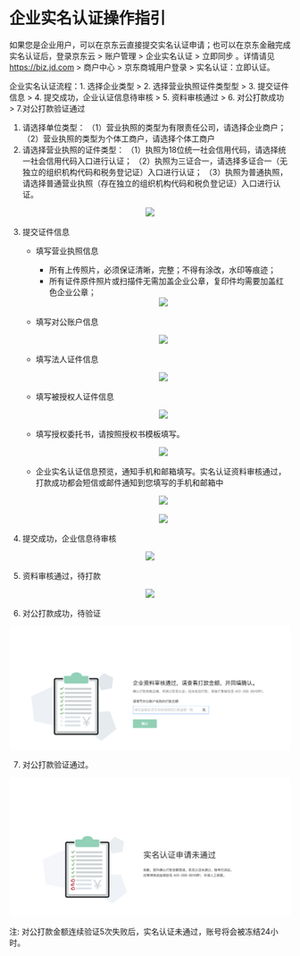 # 企业实名认证操作指引

如果您是企业用户，可以在京东云直接提交实名认证申请；也可以在京东金融完成实名认证后，登录京东云 > 账户管理 > 企业实名认证 > 立即同步 。详情请见 https://biz.jd.com > 商户中心 > 京东商城用户登录 > 实名认证：立即认证。

企业实名认证流程：1. 选择企业类型  > 2. 选择营业执照证件类型型  > 3. 提交证件信息 > 4. 提交成功，企业认证信息待审核 > 5. 资料审核通过 > 6. 对公打款成功 > 7.对公打款验证通过

 1. 请选择单位类型：
 （1）营业执照的类型为有限责任公司，请选择企业商户；
 （2）营业执照的类型为个体工商户，请选择个体工商户
 2. 请选择营业执照的证件类型：
 （1）执照为18位统一社会信用代码，请选择统一社会信用代码入口进行认证；
 （2）执照为三证合一，请选择多证合一（无独立的组织机构代码和税务登记证）入口进行认证；
 （3）执照为普通执照，请选择普通营业执照（存在独立的组织机构代码和税负登记证）入口进行认证。
 <div align=center><img src="https://github.com/jdcloudcom/cn/blob/edit/image/User/Real%20name%20verification/Business%20account%20verification/%E9%80%89%E6%8B%A9%E4%BC%81%E4%B8%9A%E7%B1%BB%E5%9E%8B.png"></div>

 3. 提交证件信息

    - 填写营业执照信息
        - 所有上传照片，必须保证清晰，完整；不得有涂改，水印等痕迹；
         - 所有证件原件照片或扫描件无需加盖企业公章，复印件均需要加盖红色企业公章；
         <div align=center><img src="https://github.com/jdcloudcom/cn/blob/edit/image/User/Real%20name%20verification/Business%20account%20verification/%E5%A1%AB%E5%86%99%E8%90%A5%E4%B8%9A%E6%89%A7%E7%85%A7%E4%BF%A1%E6%81%AF.png"></div>

    - 填写对公账户信息
         <div align=center><img src="https://github.com/jdcloudcom/cn/blob/edit/image/User/Real%20name%20verification/Business%20account%20verification/%E5%A1%AB%E5%86%99%E5%AF%B9%E5%85%AC%E8%B4%A6%E6%88%B7%E4%BF%A1%E6%81%AF.png"></div>    
    - 填写法人证件信息
         <div align=center><img src="https://github.com/jdcloudcom/cn/blob/edit/image/User/Real%20name%20verification/Business%20account%20verification/%E5%A1%AB%E5%86%99%E6%B3%95%E4%BA%BA%E8%AF%81%E4%BB%B6%E4%BF%A1%E6%81%AF.png"></div>    
    
    - 填写被授权人证件信息
        <div align=center><img src="https://github.com/jdcloudcom/cn/blob/edit/image/User/Real%20name%20verification/Business%20account%20verification/%E5%A1%AB%E5%86%99%E8%A2%AB%E6%8E%88%E6%9D%83%E4%BA%BA%E8%AF%81%E4%BB%B6%E4%BF%A1%E6%81%AF.png"></div>    
    
    - 填写授权委托书，请按照授权书模板填写。
         <div align=center><img src="https://github.com/jdcloudcom/cn/blob/edit/image/User/Real%20name%20verification/Business%20account%20verification/%E5%A1%AB%E5%86%99%E6%8E%88%E6%9D%83%E5%A7%94%E6%89%98%E4%B9%A6%EF%BC%8C%E8%AF%B7%E6%8C%89%E7%85%A7%E6%8E%88%E6%9D%83%E4%B9%A6%E6%A8%A1%E6%9D%BF%E5%A1%AB%E5%86%99.png"></div>
    
    - 企业实名认证信息预览，通知手机和邮箱填写。实名认证资料审核通过，打款成功都会短信或邮件通知到您填写的手机和邮箱中
          <div align=center><img src="https://github.com/jdcloudcom/cn/blob/edit/image/User/Real%20name%20verification/Business%20account%20verification/%E5%A1%AB%E5%86%99%E6%8E%88%E6%9D%83%E5%A7%94%E6%89%98%E4%B9%A6%EF%BC%8C%E8%AF%B7%E6%8C%89%E7%85%A7%E6%8E%88%E6%9D%83%E4%B9%A6%E6%A8%A1%E6%9D%BF%E5%A1%AB%E5%86%992.png"></div>
         <div align=center><img src="https://github.com/jdcloudcom/cn/blob/edit/image/User/Real%20name%20verification/Business%20account%20verification/%E5%A1%AB%E5%86%99%E6%8E%88%E6%9D%83%E5%A7%94%E6%89%98%E4%B9%A6%EF%BC%8C%E8%AF%B7%E6%8C%89%E7%85%A7%E6%8E%88%E6%9D%83%E4%B9%A6%E6%A8%A1%E6%9D%BF%E5%A1%AB%E5%86%993.png"></div>   

 4. 提交成功，企业信息待审核
 <div align=center><img src="https://github.com/jdcloudcom/cn/blob/edit/image/User/Real%20name%20verification/Business%20account%20verification/%E6%8F%90%E4%BA%A4%E6%88%90%E5%8A%9F%EF%BC%8C%E4%BC%81%E4%B8%9A%E4%BF%A1%E6%81%AF%E5%BE%85%E5%AE%A1%E6%A0%B8.png"></div>   
 
 5. 资料审核通过，待打款
 <div align=center><img src=" https://github.com/jdcloudcom/cn/blob/edit/image/User/Real%20name%20verification/Business%20account%20verification/%E8%B5%84%E6%96%99%E5%AE%A1%E6%A0%B8%E9%80%9A%E8%BF%87%EF%BC%8C%E5%BE%85%E6%89%93%E6%AC%BE.png"></div>   

 6. 对公打款成功，待验证
<div align=center><img src="https://github.com/jdcloudcom/cn/blob/edit/image/User/Real%20name%20verification/Business%20account%20verification/%E5%AF%B9%E5%85%AC%E6%89%93%E6%AC%BE%E6%88%90%E5%8A%9F%EF%BC%8C%E5%BE%85%E9%AA%8C%E8%AF%81.png"></div>   
 

 7. 对公打款验证通过。
<div align=center><img src="https://github.com/jdcloudcom/cn/blob/edit/image/User/Real%20name%20verification/Business%20account%20verification/%E5%AF%B9%E5%85%AC%E6%89%93%E6%AC%BE%E9%AA%8C%E8%AF%81%E9%80%9A%E8%BF%87%E3%80%82.png"></div>   

注: 对公打款金额连续验证5次失败后，实名认证未通过，账号将会被冻结24小时。
